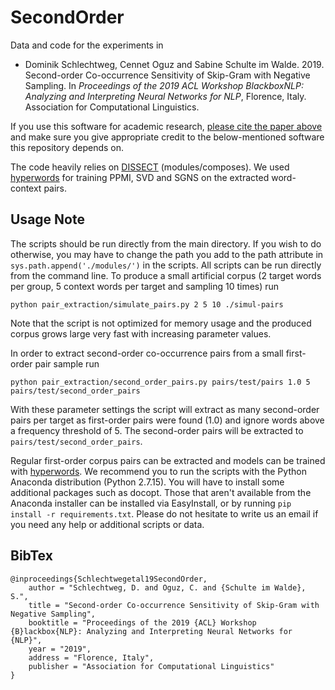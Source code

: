 # SecondOrder

Data and code for the experiments in

- Dominik Schlechtweg, Cennet Oguz and Sabine Schulte im Walde. 2019. Second-order Co-occurrence Sensitivity of Skip-Gram with Negative Sampling. In *Proceedings of the 2019 ACL Workshop BlackboxNLP: Analyzing and Interpreting Neural Networks for NLP*, Florence, Italy. Association for Computational Linguistics.

If you use this software for academic research, [please cite the paper above](#bibtex) and make sure you give appropriate credit to the below-mentioned software this repository depends on.

The code heavily relies on [DISSECT](http://clic.cimec.unitn.it/composes/toolkit/introduction.html) (modules/composes). We used [hyperwords](https://bitbucket.org/omerlevy/hyperwords) for training PPMI, SVD and SGNS on the extracted word-context pairs.

Usage Note
--------

The scripts should be run directly from the main directory. If you wish to do otherwise, you may have to change the path you add to the path attribute in `sys.path.append('./modules/')` in the scripts. All scripts can be run directly from the command line. To produce a small artificial corpus (2 target words per group, 5 context words per target and sampling 10 times) run

	python pair_extraction/simulate_pairs.py 2 5 10 ./simul-pairs

Note that the script is not optimized for memory usage and the produced corpus grows large very fast with increasing parameter values.

In order to extract second-order co-occurrence pairs from a small first-order pair sample run

	python pair_extraction/second_order_pairs.py pairs/test/pairs 1.0 5 pairs/test/second_order_pairs

With these parameter settings the script will extract as many second-order pairs per target as first-order pairs were found (1.0) and ignore words above a frequency threshold of 5. The second-order pairs will be extracted to `pairs/test/second_order_pairs`.

Regular first-order corpus pairs can be extracted and models can be trained with [hyperwords](https://bitbucket.org/omerlevy/hyperwords). We recommend you to run the scripts with the Python Anaconda distribution (Python 2.7.15). You will have to install some additional packages such as docopt. Those that aren't available from the Anaconda installer can be installed via EasyInstall, or by running `pip install -r requirements.txt`. Please do not hesitate to write us an email if you need any help or additional scripts or data.

BibTex
--------

```
@inproceedings{Schlechtwegetal19SecondOrder,
    author = "Schlechtweg, D. and Oguz, C. and {Schulte im Walde}, S.",
    title = "Second-order Co-occurrence Sensitivity of Skip-Gram with Negative Sampling",
    booktitle = "Proceedings of the 2019 {ACL} Workshop {B}lackbox{NLP}: Analyzing and Interpreting Neural Networks for {NLP}",
    year = "2019",
    address = "Florence, Italy",
    publisher = "Association for Computational Linguistics"
}
```
